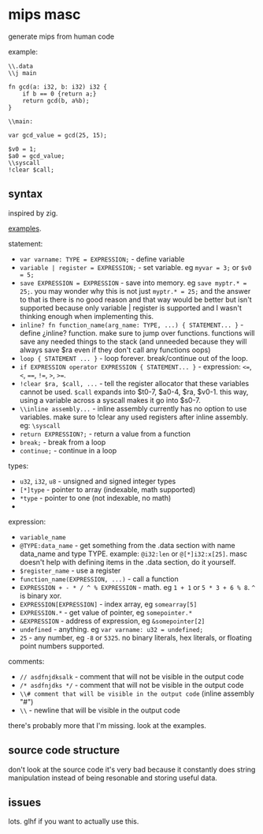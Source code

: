# mips masc

generate mips from human code

example:

```zig
\\.data
\\j main

fn gcd(a: i32, b: i32) i32 {
    if b == 0 {return a;}
    return gcd(b, a%b);
}

\\main:

var gcd_value = gcd(25, 15);

$v0 = 1;
$a0 = gcd_value;
\\syscall
!clear $call;
```

## syntax

inspired by zig.

[examples](https://github.com/pfgithub/masc/tree/master/src/tests).

statement:

-   `var varname: TYPE = EXPRESSION;` - define variable
-   `variable | register = EXPRESSION;` - set variable. eg `myvar = 3;` or `$v0 = 5;`
-   `save EXPRESSION = EXPRESSION` - save into memory. eg `save myptr.* = 25;`. you may wonder why this is not just `myptr.* = 25;` and the answer to that is there is no
    good reason and that way would be better but isn't supported because only variable | register is supported and I wasn't thinking enough when implementing this.
-   `inline? fn function_name(arg_name: TYPE, ...) { STATEMENT... }` - define ¿inline? function. make sure to jump over functions.
    functions will save any needed things to the stack (and unneeded because they will always save \$ra even if they don't call any functions oops)
-   `loop { STATEMENT ... }` - loop forever. break/continue out of the loop.
-   `if EXPRESSION operator EXPRESSION { STATEMENT... }` - expression: `<=`, `<`, `==`, `!=`, `>`, `>=`.
-   `!clear $ra, $call, ...` - tell the register allocator that these variables cannot be used. `$call` expands into $t0-7, $a0-4, $ra, $v0-1. this way, using a variable across a syscall makes it go into \$s0-7.
-   `\\inline assembly...` - inline assembly currently has no option to use variables. make sure to !clear any used registers after inline assembly. eg: `\syscall`
-   `return EXPRESSION?;` - return a value from a function
-   `break;` - break from a loop
-   `continue;` - continue in a loop

types:

-   `u32`, `i32`, `u8` - unsigned and signed integer types
-   `[*]type` - pointer to array (indexable, math supported)
-   `*type` - pointer to one (not indexable, no math)
-

expression:

-   `variable_name`
-   `@TYPE:data_name` - get something from the .data section with name data_name and type TYPE. example: `@i32:len` or `@[*]i32:x[25]`. masc doesn't help with defining items in the .data section, do it yourself.
-   `$register_name` - use a register
-   `function_name(EXPRESSION, ...)` - call a function
-   `EXPRESSION + - * / ^ % EXPRESSION` - math. eg `1 + 1` or `5 * 3 + 6 % 8`. `^` is binary xor.
-   `EXPRESSION[EXPRESSION]` - index array, eg `somearray[5]`
-   `EXPRESSION.*` - get value of pointer, eg `somepointer.*`
-   `&EXPRESSION` - address of expression, eg `&somepointer[2]`
-   `undefined` - anything. eg `var varname: u32 = undefined;`
-   `25` - any number, eg `-8` or `5325`. no binary literals, hex literals, or floating point numbers supported.

comments:

-   `// asdfnjdksalk` - comment that will not be visible in the output code
-   `/* asdfnjdks */` - comment that will not be visible in the output code
-   `\\# comment that will be visible in the output code` (inline assembly "#")
-   `\\` - newline that will be visible in the output code

there's probably more that I'm missing. look at the examples.

## source code structure

don't look at the source code it's very bad because it constantly does string manipulation instead of being resonable and storing useful data.

## issues

lots. glhf if you want to actually use this.

